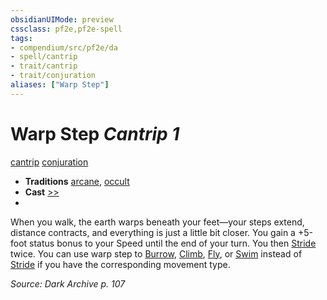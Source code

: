 ```yaml
---
obsidianUIMode: preview
cssclass: pf2e,pf2e-spell
tags:
- compendium/src/pf2e/da
- spell/cantrip
- trait/cantrip
- trait/conjuration
aliases: ["Warp Step"]
---
```

# Warp Step *Cantrip 1*   
[cantrip](cantrip.md "Cantrip Spell Trait")  [conjuration](conjuration.md "Conjuration School Trait")  

- **Traditions** [arcane](arcane.md "Arcane Tradition Trait"), [occult](occult.md "Occult Tradition Trait")
- **Cast** [>>](chapter-9-playing-the-game.md#Actions "Two-Action") 
- 

When you walk, the earth warps beneath your feet—your steps extend, distance contracts, and everything is just a little bit closer. You gain a +5-foot status bonus to your Speed until the end of your turn. You then [Stride](stride.md) twice. You can use warp step to [Burrow](burrow.md), [Climb](climb.md), [Fly](Reference/Rules/Actions/fly.md), or [Swim](swim.md) instead of [Stride](stride.md) if you have the corresponding movement type.

*Source: Dark Archive p. 107*